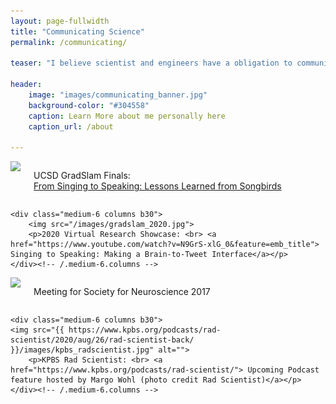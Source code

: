 ```yaml
---
layout: page-fullwidth
title: "Communicating Science"
permalink: /communicating/

teaser: "I believe scientist and engineers have a obligation to communicate their work to the general public. Communicating our work in a understandable way helps make STEM fields accessible to everyone regardless of their social-economic background. The greatest scientific findings in the world would be useless if their pioneers couldn't explain their significance or how to reproduce it to anyone but themselves."

header:
    image: "images/communicating_banner.jpg"
    background-color: "#304558"
    caption: Learn More about me personally here
    caption_url: /about

---
```

<!--more-->

<div class="row t60">
    <div class="medium-6 columns b30">
        <img src="/images/gradslam_2018_horizontal.jpg">
        <p>UCSD GradSlam Finals: <br> <a href="https://www.youtube.com/watch?v=M0NQ-LycnpI">From Singing to Speaking: Lessons Learned from Songbirds
</a></p>
    </div><!-- /.medium-6.columns -->

    <div class="medium-6 columns b30">
        <img src="/images/gradslam_2020.jpg">
        <p>2020 Virtual Research Showcase: <br> <a href="https://www.youtube.com/watch?v=N9GrS-xlG_0&feature=emb_title"> Singing to Speaking: Making a Brain-to-Tweet Interface</a></p>
    </div><!-- /.medium-6.columns -->
</div><!-- /.row -->

<div class="row t60">
    <div class="medium-6 columns b30">
        <img src="/images/poster_presentations_sfn.png">
        <p> Meeting for Society for Neuroscience 2017
</p>
    </div><!-- /.medium-6.columns -->

    <div class="medium-6 columns b30">
    <img src="{{ https://www.kpbs.org/podcasts/rad-scientist/2020/aug/26/rad-scientist-back/ }}/images/kpbs_radscientist.jpg" alt="">
        <p>KPBS Rad Scientist: <br> <a href="https://www.kpbs.org/podcasts/rad-scientist/"> Upcoming Podcast feature hosted by Margo Wohl (photo credit Rad Scientist)</a></p>
    </div><!-- /.medium-6.columns -->
</div><!-- /.row -->
